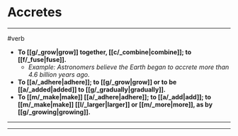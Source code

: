 # Accretes
---
#verb
- **To [[g/_grow|grow]] together, [[c/_combine|combine]]; to [[f/_fuse|fuse]].**
	- _Example: Astronomers believe the Earth began to accrete more than 4.6 billion years ago._
- **To [[a/_adhere|adhere]]; to [[g/_grow|grow]] or to be [[a/_added|added]] to [[g/_gradually|gradually]].**
- **To [[m/_make|make]] [[a/_adhere|adhere]]; to [[a/_add|add]]; to [[m/_make|make]] [[l/_larger|larger]] or [[m/_more|more]], as by [[g/_growing|growing]].**
---
---
